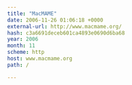 ```yaml
---
title: "MacMAME"
date: 2006-11-26 01:06:18 +0000
external-url: http://www.macmame.org/
hash: c3a6691deceb601ca4893e0690d6ba68
year: 2006
month: 11
scheme: http
host: www.macmame.org
path: /

---
```



